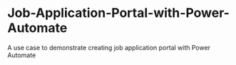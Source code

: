 # Job-Application-Portal-with-Power-Automate
A use case to demonstrate creating job application portal with Power Automate
